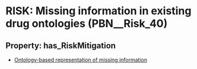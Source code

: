 # RISK: __Missing information in existing drug ontologies__ (PBN__Risk_40)

## Property: has_RiskMitigation

* [Ontology-based representation of missing information](PBN__RiskMitigation_57)

